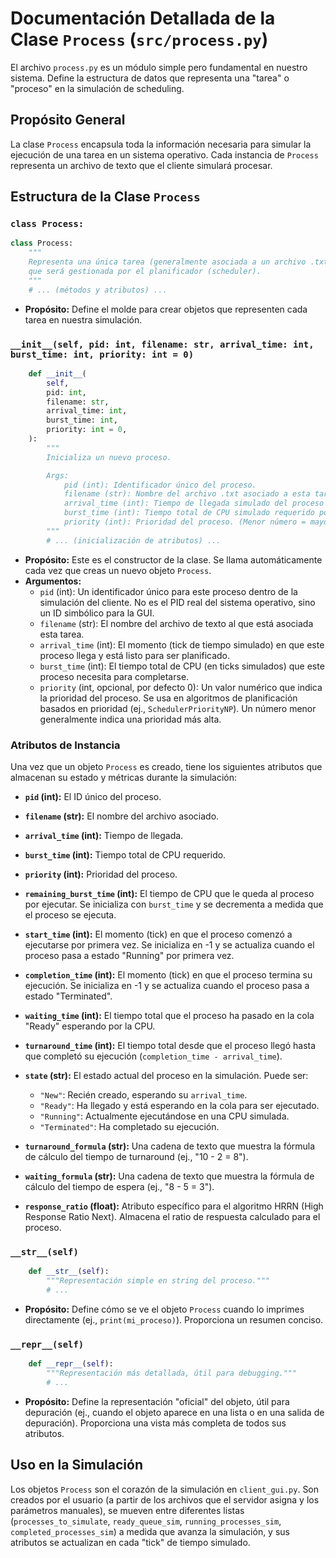 # Documentación Detallada de la Clase `Process` (`src/process.py`)

El archivo `process.py` es un módulo simple pero fundamental en nuestro sistema. Define la estructura de datos que representa una "tarea" o "proceso" en la simulación de scheduling.

## Propósito General

La clase `Process` encapsula toda la información necesaria para simular la ejecución de una tarea en un sistema operativo. Cada instancia de `Process` representa un archivo de texto que el cliente simulará procesar.

## Estructura de la Clase `Process`

### `class Process:`

```python
class Process:
    """
    Representa una única tarea (generalmente asociada a un archivo .txt)
    que será gestionada por el planificador (scheduler).
    """
    # ... (métodos y atributos) ...
```

*   **Propósito:** Define el molde para crear objetos que representen cada tarea en nuestra simulación.

### `__init__(self, pid: int, filename: str, arrival_time: int, burst_time: int, priority: int = 0)`

```python
    def __init__(
        self,
        pid: int,
        filename: str,
        arrival_time: int,
        burst_time: int,
        priority: int = 0,
    ):
        """
        Inicializa un nuevo proceso.

        Args:
            pid (int): Identificador único del proceso.
            filename (str): Nombre del archivo .txt asociado a esta tarea.
            arrival_time (int): Tiempo de llegada simulado del proceso a la cola Ready.
            burst_time (int): Tiempo total de CPU simulado requerido por el proceso.
            priority (int): Prioridad del proceso. (Menor número = mayor prioridad).
        """
        # ... (inicialización de atributos) ...
```

*   **Propósito:** Este es el constructor de la clase. Se llama automáticamente cada vez que creas un nuevo objeto `Process`.
*   **Argumentos:**
    *   `pid` (int): Un identificador único para este proceso dentro de la simulación del cliente. No es el PID real del sistema operativo, sino un ID simbólico para la GUI.
    *   `filename` (str): El nombre del archivo de texto al que está asociada esta tarea.
    *   `arrival_time` (int): El momento (tick de tiempo simulado) en que este proceso llega y está listo para ser planificado.
    *   `burst_time` (int): El tiempo total de CPU (en ticks simulados) que este proceso necesita para completarse.
    *   `priority` (int, opcional, por defecto 0): Un valor numérico que indica la prioridad del proceso. Se usa en algoritmos de planificación basados en prioridad (ej., `SchedulerPriorityNP`). Un número menor generalmente indica una prioridad más alta.

### Atributos de Instancia

Una vez que un objeto `Process` es creado, tiene los siguientes atributos que almacenan su estado y métricas durante la simulación:

*   **`pid` (int):** El ID único del proceso.
*   **`filename` (str):** El nombre del archivo asociado.
*   **`arrival_time` (int):** Tiempo de llegada.
*   **`burst_time` (int):** Tiempo total de CPU requerido.
*   **`priority` (int):** Prioridad del proceso.

*   **`remaining_burst_time` (int):** El tiempo de CPU que le queda al proceso por ejecutar. Se inicializa con `burst_time` y se decrementa a medida que el proceso se ejecuta.
*   **`start_time` (int):** El momento (tick) en que el proceso comenzó a ejecutarse por primera vez. Se inicializa en -1 y se actualiza cuando el proceso pasa a estado "Running" por primera vez.
*   **`completion_time` (int):** El momento (tick) en que el proceso termina su ejecución. Se inicializa en -1 y se actualiza cuando el proceso pasa a estado "Terminated".
*   **`waiting_time` (int):** El tiempo total que el proceso ha pasado en la cola "Ready" esperando por la CPU.
*   **`turnaround_time` (int):** El tiempo total desde que el proceso llegó hasta que completó su ejecución (`completion_time - arrival_time`).
*   **`state` (str):** El estado actual del proceso en la simulación. Puede ser:
    *   `"New"`: Recién creado, esperando su `arrival_time`.
    *   `"Ready"`: Ha llegado y está esperando en la cola para ser ejecutado.
    *   `"Running"`: Actualmente ejecutándose en una CPU simulada.
    *   `"Terminated"`: Ha completado su ejecución.
*   **`turnaround_formula` (str):** Una cadena de texto que muestra la fórmula de cálculo del tiempo de turnaround (ej., "10 - 2 = 8").
*   **`waiting_formula` (str):** Una cadena de texto que muestra la fórmula de cálculo del tiempo de espera (ej., "8 - 5 = 3").
*   **`response_ratio` (float):** Atributo específico para el algoritmo HRRN (High Response Ratio Next). Almacena el ratio de respuesta calculado para el proceso.

### `__str__(self)`

```python
    def __str__(self):
        """Representación simple en string del proceso."""
        # ...
```

*   **Propósito:** Define cómo se ve el objeto `Process` cuando lo imprimes directamente (ej., `print(mi_proceso)`). Proporciona un resumen conciso.

### `__repr__(self)`

```python
    def __repr__(self):
        """Representación más detallada, útil para debugging."""
        # ...
```

*   **Propósito:** Define la representación "oficial" del objeto, útil para depuración (ej., cuando el objeto aparece en una lista o en una salida de depuración). Proporciona una vista más completa de todos sus atributos.

## Uso en la Simulación

Los objetos `Process` son el corazón de la simulación en `client_gui.py`. Son creados por el usuario (a partir de los archivos que el servidor asigna y los parámetros manuales), se mueven entre diferentes listas (`processes_to_simulate`, `ready_queue_sim`, `running_processes_sim`, `completed_processes_sim`) a medida que avanza la simulación, y sus atributos se actualizan en cada "tick" de tiempo simulado.
